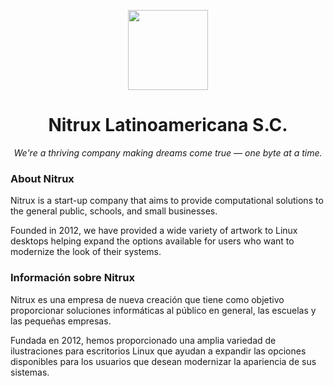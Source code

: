 <!--

**Here are some ideas to get you started:**

🙋‍♀️ A short introduction - what is your organization all about?
🌈 Contribution guidelines - how can the community get involved?
👩‍💻 Useful resources - where can the community find your docs? Is there anything else the community should know?
🍿 Fun facts - what does your team eat for breakfast?
🧙 Remember, you can do mighty things with the power of [Markdown](https://docs.github.com/github/writing-on-github/getting-started-with-writing-and-formatting-on-github/basic-writing-and-formatting-syntax)
-->

<p align="center">
  <img width="128" height="128" src="https://raw.githubusercontent.com/Nitrux/luv-icon-theme/master/Luv/places/96/start-here.svg">
</p>

<h1 align="center">Nitrux Latinoamericana S.C.</h1>
<p align="center"><em>We're a thriving company making dreams come true — one byte at a time.</em></p>

### About Nitrux

Nitrux is a start-up company that aims to provide computational solutions to the general public, schools, and small businesses.

Founded in 2012, we have provided a wide variety of artwork to Linux desktops helping expand the options available for users who want to modernize the look of their systems.

### Información sobre Nitrux

Nitrux es una empresa de nueva creación que tiene como objetivo proporcionar soluciones informáticas al público en general, las escuelas y las pequeñas empresas.

Fundada en 2012, hemos proporcionado una amplia variedad de ilustraciones para escritorios Linux que ayudan a expandir las opciones disponibles para los usuarios que desean modernizar la apariencia de sus sistemas.
